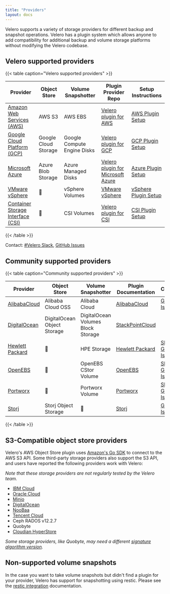 ```yaml
---
title: "Providers"
layout: docs
---
```


Velero supports a variety of storage providers for different backup and snapshot operations. Velero has a plugin system which allows anyone to add compatibility for additional backup and volume storage platforms without modifying the Velero codebase.

## Velero supported providers

{{< table caption="Velero supported providers" >}}

| Provider                          | Object Store        | Volume Snapshotter           | Plugin Provider Repo                    | Setup Instructions            |
|-----------------------------------|---------------------|------------------------------|-----------------------------------------|-------------------------------|
| [Amazon Web Services (AWS)](https://aws.amazon.com)    | AWS S3              | AWS EBS                      | [Velero plugin for AWS](https://github.com/vmware-tanzu/velero-plugin-for-aws)              | [AWS Plugin Setup](https://github.com/vmware-tanzu/velero-plugin-for-aws#setup)        |
| [Google Cloud Platform (GCP)](https://cloud.google.com) | Google Cloud Storage| Google Compute Engine Disks  | [Velero plugin for GCP](https://github.com/vmware-tanzu/velero-plugin-for-gcp)             | [GCP Plugin Setup](https://github.com/vmware-tanzu/velero-plugin-for-gcp#setup)        |
| [Microsoft Azure](https://azure.com)              | Azure Blob Storage  | Azure Managed Disks          | [Velero plugin for Microsoft Azure](https://github.com/vmware-tanzu/velero-plugin-for-microsoft-azure) | [Azure Plugin Setup](https://github.com/vmware-tanzu/velero-plugin-for-microsoft-azure#setup)      |
| [VMware vSphere](https://github.com/vmware-tanzu/velero-plugin-for-vsphere)              | 🚫                  | vSphere Volumes              | [VMware vSphere](https://github.com/vmware-tanzu/velero-plugin-for-vsphere)                    | [vSphere Plugin Setup](https://github.com/vmware-tanzu/velero-plugin-for-vsphere#installing-the-plugin)    |
| [Container Storage Interface (CSI)](https://github.com/vmware-tanzu/velero-plugin-for-csi/)| 🚫                 | CSI Volumes                  | [Velero plugin for CSI](https://github.com/vmware-tanzu/velero-plugin-for-csi/)             | [CSI Plugin Setup](website-guidelines.md)        |
{{< /table >}}

Contact: [#Velero Slack](https://kubernetes.slack.com/messages/velero), [GitHub Issues](https://github.com/vmware-tanzu/velero/issues)

## Community supported providers
{{< table caption="Community supported providers" >}}

| Provider                  | Object Store                 | Volume Snapshotter                 | Plugin Documentation   | Contact                         |
|---------------------------|------------------------------|------------------------------------|------------------------|---------------------------------|
| [AlibabaCloud](https://www.alibabacloud.com/)        | Alibaba Cloud OSS            | Alibaba Cloud                      | [AlibabaCloud](https://github.com/AliyunContainerService/velero-plugin)     | [GitHub Issue](https://github.com/AliyunContainerService/velero-plugin/issues)              |
| [DigitalOcean](https://www.digitalocean.com/)        | DigitalOcean Object Storage  | DigitalOcean Volumes Block Storage | [StackPointCloud](https://github.com/StackPointCloud/ark-plugin-digitalocean)  |                                 |
| [Hewlett Packard](https://www.hpe.com/us/en/storage.html)     | 🚫                           | HPE Storage                        | [Hewlett Packard](https://github.com/hpe-storage/velero-plugin)  | [Slack](https://slack.hpedev.io/), [GitHub Issue](https://github.com/hpe-storage/velero-plugin/issues) |
| [OpenEBS](https://openebs.io/)             | 🚫                           | OpenEBS CStor Volume               | [OpenEBS](https://github.com/openebs/velero-plugin)          | [Slack](https://openebs-community.slack.com/), [GitHub Issue](https://github.com/openebs/velero-plugin/issues) |
| [Portworx](https://portworx.com/)            | 🚫                           | Portworx Volume                    | [Portworx](https://docs.portworx.com/scheduler/kubernetes/ark.html)         | [Slack](https://portworx.slack.com/messages/px-k8s), [GitHub Issue](https://github.com/portworx/ark-plugin/issues) |
| [Storj](https://storj.io)               | Storj Object Storage         | 🚫                                 | [Storj](https://github.com/storj-thirdparty/velero-plugin)            | [GitHub Issue](https://github.com/storj-thirdparty/velero-plugin/issues)              |
{{< /table >}}

## S3-Compatible object store providers

Velero's AWS Object Store plugin uses [Amazon's Go SDK][0] to connect to the AWS S3 API. Some third-party storage providers also support the S3 API, and users have reported the following providers work with Velero:

_Note that these storage providers are not regularly tested by the Velero team._

 * [IBM Cloud][1]
 * [Oracle Cloud][2]
 * [Minio][3]
 * [DigitalOcean][4]
 * [NooBaa][5]
 * [Tencent Cloud][7]
 * Ceph RADOS v12.2.7
 * Quobyte
 * [Cloudian HyperStore][38]

_Some storage providers, like Quobyte, may need a different [signature algorithm version][6]._

## Non-supported volume snapshots

In the case you want to take volume snapshots but didn't find a plugin for your provider, Velero has support for snapshotting using restic. Please see the [restic integration][30] documentation.

[0]: https://github.com/aws/aws-sdk-go/aws
[1]: contributions/ibm-config.md
[2]: contributions/oracle-config.md
[3]: contributions/minio.md
[4]: https://github.com/StackPointCloud/ark-plugin-digitalocean
[5]: http://www.noobaa.com/
[6]: https://github.com/vmware-tanzu/velero-plugin-for-aws/blob/main/backupstoragelocation.md
[7]: contributions/tencent-config.md
[25]: https://github.com/hpe-storage/velero-plugin
[30]: restic.md
[36]: https://github.com/vmware-tanzu/velero-plugin-for-gcp#setup
[38]: https://www.cloudian.com/
